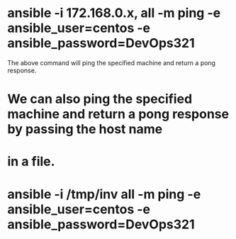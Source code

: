 # ansible -i 172.168.0.x, all -m ping -e ansible_user=centos -e ansible_password=DevOps321

The above command will ping the specified machine and return a pong response.

# We can also ping the specified machine and return a pong response by passing the host name 
# in a file.
 
# ansible -i /tmp/inv all -m ping -e ansible_user=centos -e ansible_password=DevOps321